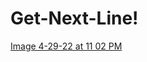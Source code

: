 # Get-Next-Line!
[Image 4-29-22 at 11 02 PM](https://user-images.githubusercontent.com/55319859/166074635-28d34ef9-3171-4e20-8754-aadd2b83a6cb.jpeg)
